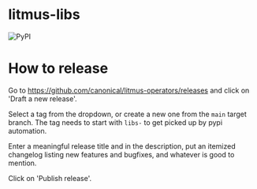 # litmus-libs
![PyPI](https://img.shields.io/pypi/v/litmus-libs)


# How to release
 
Go to https://github.com/canonical/litmus-operators/releases and click on 'Draft a new release'.

Select a tag from the dropdown, or create a new one from the `main` target branch. The tag needs to start with `libs-` to get picked up by pypi automation.

Enter a meaningful release title and in the description, put an itemized changelog listing new features and bugfixes, and whatever is good to mention.

Click on 'Publish release'.